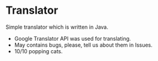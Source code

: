 # Translator

Simple translator which is written in Java.

- Google Translator API was used for translating.
- May contains bugs, please, tell us about them in Issues.
- 10/10 popping cats.
